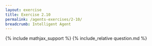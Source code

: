 ```yaml
---
layout: exercise
title: Exercise 2.10
permalink: /agents-exercises/2-10/
breadcrumb: Intelligent Agent
---
```


{% include mathjax_support %}
{% include_relative question.md %}
